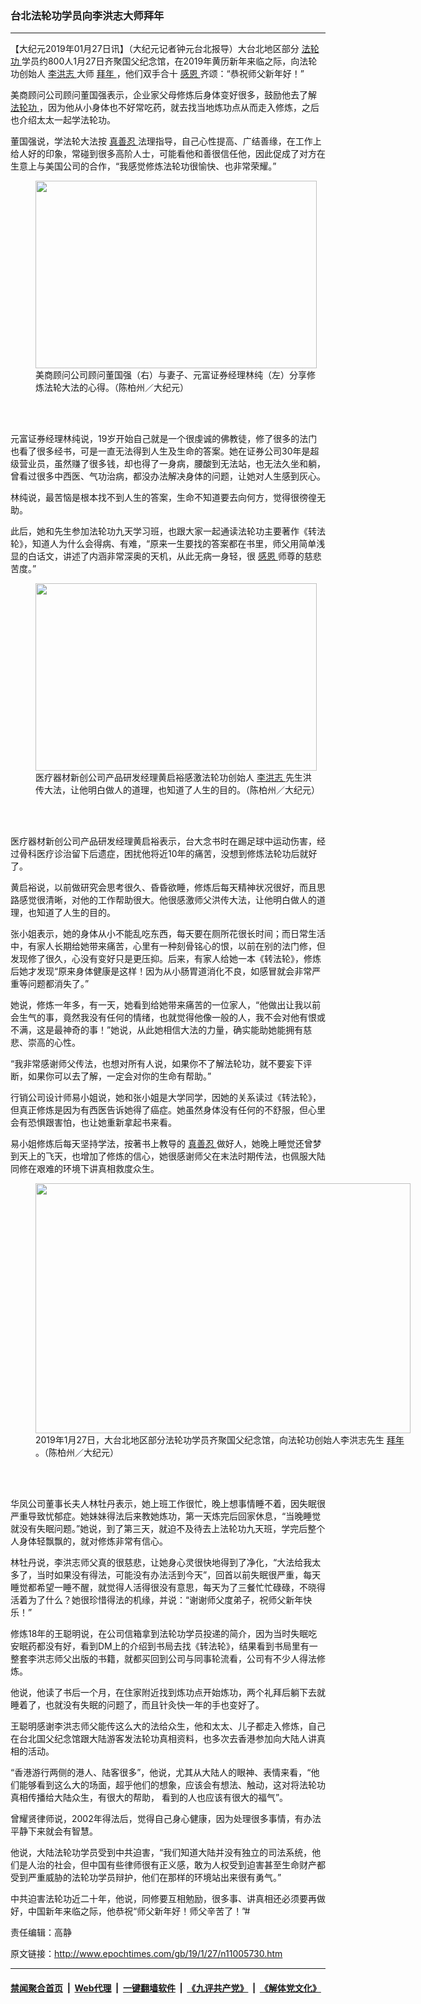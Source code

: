 ### 台北法轮功学员向李洪志大师拜年
------------------------

<p>
 【大纪元2019年01月27日讯】（大纪元记者钟元台北报导）大台北地区部分
 <a href="http://www.epochtimes.com/gb/tag/%E6%B3%95%E8%BD%AE%E5%8A%9F.html">
  法轮功
 </a>
 学员约800人1月27日齐聚国父纪念馆，在2019年黄历新年来临之际，向法轮功创始人
 <a href="http://www.epochtimes.com/gb/tag/%E6%9D%8E%E6%B4%AA%E5%BF%97.html">
  李洪志
 </a>
 大师
 <a href="http://www.epochtimes.com/gb/tag/%E6%8B%9C%E5%B9%B4.html">
  拜年
 </a>
 ，他们双手合十
 <a href="http://www.epochtimes.com/gb/tag/%E6%84%9F%E6%81%A9.html">
  感恩
 </a>
 齐颂：“恭祝师父新年好！”
</p>
<p>
 美商顾问公司顾问董国强表示，企业家父母修炼后身体变好很多，鼓励他去了解
 <a href="http://www.epochtimes.com/gb/tag/%E6%B3%95%E8%BD%AE%E5%8A%9F.html">
  法轮功
 </a>
 ，因为他从小身体也不好常吃药，就去找当地炼功点从而走入修炼，之后也介绍太太一起学法轮功。
</p>
<p>
 董国强说，学法轮大法按
 <a href="http://www.epochtimes.com/gb/tag/%E7%9C%9F%E5%96%84%E5%BF%8D.html">
  真善忍
 </a>
 法理指导，自己心性提高、广结善缘，在工作上给人好的印象，常碰到很多高阶人士，可能看他和善很信任他，因此促成了对方在生意上与美国公司的合作，“我感觉修炼法轮功很愉快、也非常荣耀。”
</p>
<figure class="wp-caption aligncenter" id="attachment_11005764" style="width: 450px">
 <img alt="" class="wp-image-11005764 size-medium" height="300" src="http://i.epochtimes.com/assets/uploads/2019/01/1901270542372384-450x300.jpg" width="450"/>
 <br/><figcaption class="wp-caption-text">
  美商顾问公司顾问董国强（右）与妻子、元富证券经理林纯（左）分享修炼法轮大法的心得。（陈柏州／大纪元）
 </figcaption><br/>
</figure><br/>
<p>
 元富证券经理林纯说，19岁开始自己就是一个很虔诚的佛教徒，修了很多的法门也看了很多经书，可是一直无法得到人生及生命的答案。她在证券公司30年是超级营业员，虽然赚了很多钱，却也得了一身病，腰酸到无法站，也无法久坐和躺，曾看过很多中西医、气功治病，都没办法解决身体的问题，让她对人生感到灰心。
</p>
<p>
 林纯说，最苦恼是根本找不到人生的答案，生命不知道要去向何方，觉得很徬徨无助。
</p>
<p>
 此后，她和先生参加法轮功九天学习班，也跟大家一起通读法轮功主要著作《转法轮》，知道人为什么会得病、有难，“原来一生要找的答案都在书里，师父用简单浅显的白话文，讲述了内涵非常深奥的天机，从此无病一身轻，很
 <a href="http://www.epochtimes.com/gb/tag/%E6%84%9F%E6%81%A9.html">
  感恩
 </a>
 师尊的慈悲苦度。”
</p>
<figure class="wp-caption aligncenter" id="attachment_11005766" style="width: 450px">
 <img alt="" class="wp-image-11005766 size-medium" height="300" src="http://i.epochtimes.com/assets/uploads/2019/01/1901270542322384-450x300.jpg" width="450"/>
 <br/><figcaption class="wp-caption-text">
  医疗器材新创公司产品研发经理黄启裕感激法轮功创始人
  <a href="http://www.epochtimes.com/gb/tag/%E6%9D%8E%E6%B4%AA%E5%BF%97.html">
   李洪志
  </a>
  先生洪传大法，让他明白做人的道理，也知道了人生的目的。（陈柏州／大纪元）
 </figcaption><br/>
</figure><br/>
<p>
 医疗器材新创公司产品研发经理黄启裕表示，台大念书时在踢足球中运动伤害，经过骨科医疗诊治留下后遗症，困扰他将近10年的痛苦，没想到修炼法轮功后就好了。
</p>
<p>
 黄启裕说，以前做研究会思考很久、昏昏欲睡，修炼后每天精神状况很好，而且思路感觉很清晰，对他的工作帮助很大。他很感激师父洪传大法，让他明白做人的道理，也知道了人生的目的。
</p>
<p>
 张小姐表示，她的身体从小不能乱吃东西，每天要在厕所花很长时间；而日常生活中，有家人长期给她带来痛苦，心里有一种刻骨铭心的恨，以前在别的法门修，但发现修了很久，心没有变好只是更压抑。后来，有家人给她一本《转法轮》，修炼后她才发现“原来身体健康是这样！因为从小肠胃道消化不良，如感冒就会非常严重等问题都消失了。”
</p>
<p>
 她说，修炼一年多，有一天，她看到给她带来痛苦的一位家人，“他做出让我以前会生气的事，竟然我没有任何的情绪，也就觉得他像一般的人，我不会对他有恨或不满，这是最神奇的事！”她说，从此她相信大法的力量，确实能助她能拥有慈悲、崇高的心性。
</p>
<p>
 “我非常感谢师父传法，也想对所有人说，如果你不了解法轮功，就不要妄下评断，如果你可以去了解，一定会对你的生命有帮助。”
</p>
<p>
 行销公司设计师易小姐说，她和张小姐是大学同学，因她的关系读过《转法轮》，但真正修炼是因为有西医告诉她得了癌症。她虽然身体没有任何的不舒服，但心里会有恐惧跟害怕，也让她重新拿起书来看。
</p>
<p>
 易小姐修炼后每天坚持学法，按著书上教导的
 <a href="http://www.epochtimes.com/gb/tag/%E7%9C%9F%E5%96%84%E5%BF%8D.html">
  真善忍
 </a>
 做好人，她晚上睡觉还曾梦到天上的飞天，也增加了修炼的信心，她很感谢师父在末法时期传法，也佩服大陆同修在艰难的环境下讲真相救度众生。
</p>
<figure class="wp-caption aligncenter" id="attachment_11005759" style="width: 600px">
 <img alt="" class="wp-image-11005759 size-large" height="400" src="http://i.epochtimes.com/assets/uploads/2019/01/1901270546132384-600x400.jpg" width="600"/>
 <br/><figcaption class="wp-caption-text">
  2019年1月27日，大台北地区部分法轮功学员齐聚国父纪念馆，向法轮功创始人李洪志先生
  <a href="http://www.epochtimes.com/gb/tag/%E6%8B%9C%E5%B9%B4.html">
   拜年
  </a>
  。（陈柏州／大纪元）
 </figcaption><br/>
</figure><br/>
<p>
 华凤公司董事长夫人林牡丹表示，她上班工作很忙，晚上想事情睡不着，因失眠很严重导致忧郁症。她妹妹得法后来教她炼功，第一天炼完后回家休息，“当晚睡觉就没有失眠问题。”她说，到了第三天，就迫不及待去上法轮功九天班，学完后整个人身体轻飘飘的，就对修炼非常有信心。
</p>
<p>
 林牡丹说，李洪志师父真的很慈悲，让她身心灵很快地得到了净化，“大法给我太多了，当时如果没有得法，可能没有办法活到今天”，回首以前失眠很严重，每天睡觉都希望一睡不醒，就觉得人活得很没有意思，每天为了三餐忙忙碌碌，不晓得活着为了什么？她很珍惜得法的机缘，并说：“谢谢师父度弟子，祝师父新年快乐！”
</p>
<p>
 修炼18年的王聪明说，在公司信箱拿到法轮功学员投递的简介，因为当时失眠吃安眠药都没有好，看到DM上的介绍到书局去找《转法轮》，结果看到书局里有一整套李洪志师父出版的书籍，就都买回到公司与同事轮流看，公司有不少人得法修炼。
</p>
<p>
 他说，他读了书后一个月，在住家附近找到炼功点开始炼功，两个礼拜后躺下去就睡着了，也就没有失眠的问题了，而且针灸快一年的手也变好了。
</p>
<p>
 王聪明感谢李洪志师父能传这么大的法给众生，他和太太、儿子都走入修炼，自己在台北国父纪念馆跟大陆游客发法轮功真相资料，也多次去香港参加向大陆人讲真相的活动。
</p>
<p>
 “香港游行两侧的港人、陆客很多”，他说，尤其从大陆人的眼神、表情来看，“他们能够看到这么大的场面，超乎他们的想象，应该会有想法、触动，这对将法轮功真相传播给大陆众生，有很大的帮助， 看到的人也应该有很大的福气”。
</p>
<p>
 曾耀贤律师说，2002年得法后，觉得自己身心健康，因为处理很多事情，有办法平静下来就会有智慧。
</p>
<p>
 他说，大陆法轮功学员受到中共迫害，“我们知道大陆并没有独立的司法系统，他们是人治的社会，但中国有些律师很有正义感，敢为人权受到迫害甚至生命财产都受到严重威胁的法轮功学员辩护，他们在那样的环境站出来很有勇气。”
</p>
<p>
 中共迫害法轮功近二十年，他说，同修要互相勉励，很多事、讲真相还必须要再做好，中国新年来临之际，他恭祝“师父新年好！师父辛苦了！”#
</p>
<p>
 责任编辑：高静
</p>

原文链接：http://www.epochtimes.com/gb/19/1/27/n11005730.htm


------------------------
#### [禁闻聚合首页](https://github.com/gfw-breaker/banned-news/blob/master/README.md) &nbsp;|&nbsp; [Web代理](https://github.com/gfw-breaker/open-proxy/blob/master/README.md) &nbsp;|&nbsp; [一键翻墙软件](https://github.com/gfw-breaker/nogfw/blob/master/README.md) &nbsp;|&nbsp; [《九评共产党》](https://github.com/gfw-breaker/9ping.md/blob/master/README.md#九评之一评共产党是什么) &nbsp;|&nbsp; [《解体党文化》](https://github.com/gfw-breaker/jtdwh.md/blob/master/README.md#绪论)